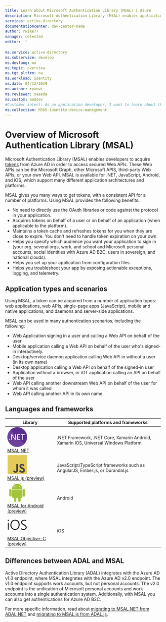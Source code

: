 ```yaml
---
title: Learn about Microsoft Authentication Library (MSAL) | Azure
description: Microsoft Authentication Library (MSAL) enables application developers to acquire tokens in order to call secured Web APIs. These Web APIs can be the Microsoft Graph, other Microsoft APIS, third-party Web APIs, or your own Web API. MSAL supports multiple application architectures and platforms.
services: active-directory
documentationcenter: dev-center-name
author: rwike77
manager: celested
editor: ''

ms.service: active-directory
ms.subservice: develop
ms.devlang: na
ms.topic: overview
ms.tgt_pltfrm: na
ms.workload: identity
ms.date: 04/12/2019
ms.author: ryanwi
ms.reviewer: saeeda
ms.custom: aaddev
#Customer intent: As an application developer, I want to learn about the Microsoft Authentication Library so I can decide if this platform meets my application development needs and requirements.
ms.collection: M365-identity-device-management
---
```


# Overview of Microsoft Authentication Library (MSAL)
Microsoft Authentication Library (MSAL) enables developers to acquire [tokens](developer-glossary.md#security-token) from Azure AD in order to access secured Web APIs. These Web APIs can be the Microsoft Graph, other Microsoft APIS, third-party Web APIs, or your own Web API. MSAL is available for .NET, JavaScript, Android, and iOS, which support many different application architectures and platforms.

MSAL gives you many ways to get tokens, with a consistent API for a number of platforms. Using MSAL provides the following benefits:

* No need to directly use the OAuth libraries or code against the protocol in your application.
* Acquires tokens on behalf of a user or on behalf of an application (when applicable to the platform).
* Maintains a token cache and refreshes tokens for you when they are close to expire. You don't need to handle token expiration on your own.
* Helps you specify which audience you want your application to sign in (your org, several orgs, work, and school and Microsoft personal accounts, social identities with Azure AD B2C, users in sovereign, and national clouds).
* Helps you set up your application from configuration files.
* Helps you troubleshoot your app by exposing actionable exceptions, logging, and telemetry.

## Application types and scenarios
Using MSAL, a token can be acquired from a number of application types: web applications, web APIs, single-page apps (JavaScript), mobile and native applications, and daemons and server-side applications. 

MSAL can be used in many authentication scenarios, including the following:

* Web Application signing in a user and calling a Web API on behalf of the user
* Mobile application calling a Web API on behalf of the user who's signed-in interactively.
* Desktop/service daemon application calling Web API in without a user (in its own name)
* Desktop application calling a Web API on behalf of the signed-in user
* Application without a browser, or iOT application calling an API on behalf of the user
* Web API calling another downstream Web API on behalf of the user for whom it was called
* Web API calling another API in its own name.

## Languages and frameworks

| Library | Supported platforms and frameworks|
| --- | --- | 
| ![MSAL.NET](media/sample-v2-code/logo_NET.png) <br/>[MSAL.NET](https://github.com/AzureAD/microsoft-authentication-library-for-dotnet)| .NET Framework, .NET Core, Xamarin Android, Xamarin iOS, Universal Windows Platform|
| ![MSAL.js](media/sample-v2-code/logo_js.png) <br/>[MSAL.js (preview)](https://github.com/AzureAD/microsoft-authentication-library-for-js)| JavaScript/TypeScript frameworks such as AngularJS, Ember.js, or Durandal.js|
| ![MSAL for Android](media/sample-v2-code/logo_Android.png) <br/>[MSAL for Android (preview)](https://github.com/AzureAD/microsoft-authentication-library-for-android)|Android|
| ![MSAL for iOS](media/sample-v2-code/logo_iOS.png) <br/>[MSAL.Objective-C (preview)](https://github.com/AzureAD/microsoft-authentication-library-for-objc)|iOS|

## Differences between ADAL and MSAL
Active Directory Authentication Library (ADAL) integrates with the Azure AD v1.0 endpoint, where MSAL integrates with the Azure AD v2.0 endpoint. The v1.0 endpoint supports work accounts, but not personal accounts. The v2.0 endpoint is the unification of Microsoft personal accounts and work accounts into a single authentication system. Additionally, with MSAL you can also get authentications for Azure AD B2C.

For more specific information, read about [migrating to MSAL.NET from ADAL.NET](msal-net-migrate-from-adal-to-msal.md) and [migrating to MSAL.js from ADAL.js](msal-compare-msal-js-and-adal-js.md).

            
